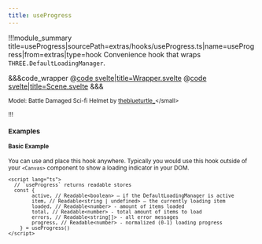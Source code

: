 ```yaml
---
title: useProgress
---
```


<script lang="ts">
import Wrapper from '$examples/use-progress/Wrapper.svelte'
</script>

!!!module_summary title=useProgress|sourcePath=extras/hooks/useProgress.ts|name=useProgress|from=extras|type=hook
Convenience hook that wraps `THREE.DefaultLoadingManager`.

<ExampleWrapper>
  <Wrapper />
</ExampleWrapper>

&&&code_wrapper
@[code svelte|title=Wrapper.svelte](../../examples/use-progress/Wrapper.svelte)
@[code svelte|title=Scene.svelte](../../examples/use-progress/Scene.svelte)
&&&

<small>Model: Battle Damaged Sci-fi Helmet by [theblueturtle\_](https://sketchfab.com/theblueturtle_)</small>

!!!

### Examples <!-- omit in toc -->

#### Basic Example

You can use and place this hook anywhere. Typically you would use this hook outside of your `<Canvas>` component to show a loading indicator in your DOM.

```svelte
<script lang="ts">
  // `useProgress` returns readable stores
  const {
		active, // Readable<boolean> – if the DefaultLoadingManager is active
		item, // Readable<string | undefined> – the currently loading item
		loaded, // Readable<number> - amount of items loaded
		total, // Readable<number> - total amount of items to load
		errors, // Readable<string[]> - all error messages
		progress, // Readable<number> - normalized (0-1) loading progress
	} = useProgress()
</script>
```
